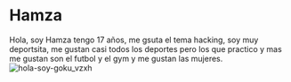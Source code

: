 # Hamza
Hola, soy Hamza tengo 17 años, me gsuta el tema hacking, soy muy deportsita, me gustan casi todos los deportes pero los que practico y mas me gustan son el futbol y el gym y me gustan las mujeres.
![hola-soy-goku_vzxh](https://github.com/user-attachments/assets/62f3f60f-29d6-4a01-8095-bc4451a52f89)
